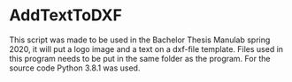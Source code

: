 # AddTextToDXF
This script was made to be used in the Bachelor Thesis Manulab spring 2020, it will put a logo image and a text on a dxf-file template. Files used in this program needs to be put in the same folder as the program. For the source code Python 3.8.1 was used.
